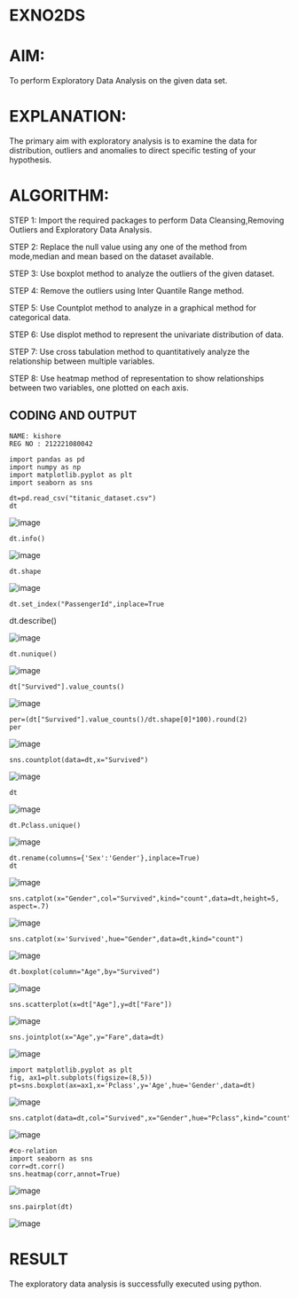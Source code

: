 
# EXNO2DS
# AIM:
To perform Exploratory Data Analysis on the given data set.
      
# EXPLANATION:
The primary aim with exploratory analysis is to examine the data for distribution, outliers and anomalies to direct specific testing of your hypothesis.
  
# ALGORITHM:
STEP 1: Import the required packages to perform Data Cleansing,Removing Outliers and Exploratory Data Analysis.

STEP 2: Replace the null value using any one of the method from mode,median and mean based on the dataset available.

STEP 3: Use boxplot method to analyze the outliers of the given dataset.

STEP 4: Remove the outliers using Inter Quantile Range method.

STEP 5: Use Countplot method to analyze in a graphical method for categorical data.

STEP 6: Use displot method to represent the univariate distribution of data.

STEP 7: Use cross tabulation method to quantitatively analyze the relationship between multiple variables.

STEP 8: Use heatmap method of representation to show relationships between two variables, one plotted on each axis.

## CODING AND OUTPUT
```
NAME: kishore
REG NO : 212221080042
```
```
import pandas as pd
import numpy as np
import matplotlib.pyplot as plt
import seaborn as sns
```
```
dt=pd.read_csv("titanic_dataset.csv")
dt
```

![image](https://github.com/23006823/EXNO2DS/assets/138971409/27aae021-a93c-4d62-8700-79b1beaba84e)
```
dt.info()
```

![image](https://github.com/23006823/EXNO2DS/assets/138971409/23c9a813-e29e-458e-b872-c0e96d2b75d4)
```
dt.shape
```

![image](https://github.com/23006823/EXNO2DS/assets/138971409/9b3f8940-f34a-4efe-857c-5c3e286a59f2)
```
dt.set_index("PassengerId",inplace=True
```
dt.describe()

![image](https://github.com/23006823/EXNO2DS/assets/138971409/603a6476-0b6e-4939-be1d-020a5411eb5a)

```
dt.nunique()
```

![image](https://github.com/23006823/EXNO2DS/assets/138971409/e5e1049e-0421-4ed2-9d7c-15e0a7f0317b)

```
dt["Survived"].value_counts()
```

![image](https://github.com/23006823/EXNO2DS/assets/138971409/19899d18-deb2-459d-8d6f-9610872d098f)
```
per=(dt["Survived"].value_counts()/dt.shape[0]*100).round(2)
per
```

![image](https://github.com/23006823/EXNO2DS/assets/138971409/453f521f-e016-450a-823e-853513864c8a)
```
sns.countplot(data=dt,x="Survived")
```

![image](https://github.com/23006823/EXNO2DS/assets/138971409/b38c5a88-9b85-4e68-a1fd-f25fb35da7d5)
```
dt
```

![image](https://github.com/23006823/EXNO2DS/assets/138971409/75851857-515c-45a4-9ed0-f97bc501ac02)
```
dt.Pclass.unique()
```

![image](https://github.com/23006823/EXNO2DS/assets/138971409/4868a17d-a4de-45c3-86e4-c769762d77ca)
```
dt.rename(columns={'Sex':'Gender'},inplace=True)
dt
```

![image](https://github.com/23006823/EXNO2DS/assets/138971409/822c7791-fb41-44bb-8c23-8b8d1a3d811c)

```
sns.catplot(x="Gender",col="Survived",kind="count",data=dt,height=5, aspect=.7)
```

![image](https://github.com/23006823/EXNO2DS/assets/138971409/fdadc299-3453-47ae-86cd-8bd9e77120a1)
```
sns.catplot(x='Survived',hue="Gender",data=dt,kind="count")
```

![image](https://github.com/23006823/EXNO2DS/assets/138971409/7fb380ba-e219-4d79-aa78-c9591ddcb8b6)
```
dt.boxplot(column="Age",by="Survived")
```

![image](https://github.com/23006823/EXNO2DS/assets/138971409/c84bad98-5cd5-4faf-9d15-85d0645205d9)
```
sns.scatterplot(x=dt["Age"],y=dt["Fare"])
```

![image](https://github.com/23006823/EXNO2DS/assets/138971409/089a4887-89a2-47b9-9f11-ef75e3016301)
```
sns.jointplot(x="Age",y="Fare",data=dt)
```

![image](https://github.com/23006823/EXNO2DS/assets/138971409/3b43d8e9-fb94-4e0f-ac9a-d31b70eaeb77)
```
import matplotlib.pyplot as plt
fig, ax1=plt.subplots(figsize=(8,5))
pt=sns.boxplot(ax=ax1,x='Pclass',y='Age',hue='Gender',data=dt)
```

![image](https://github.com/23006823/EXNO2DS/assets/138971409/a5473432-41ab-4722-872e-53037544fdeb)
```
sns.catplot(data=dt,col="Survived",x="Gender",hue="Pclass",kind="count")
```

![image](https://github.com/23006823/EXNO2DS/assets/138971409/7b72bb3b-6824-479c-8703-3d5378b2023e)
```
#co-relation
import seaborn as sns
corr=dt.corr()
sns.heatmap(corr,annot=True)
```

![image](https://github.com/23006823/EXNO2DS/assets/138971409/6b0e3e5a-85cc-489e-92dc-235451d57476)
```
sns.pairplot(dt)
```

![image](https://github.com/23006823/EXNO2DS/assets/138971409/eb83a5af-b99a-41fd-9c84-e0c828434964)
# RESULT
The exploratory data analysis is successfully executed using python.
